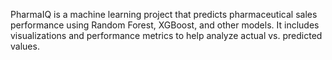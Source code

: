 PharmaIQ is a machine learning project that predicts pharmaceutical sales performance using Random Forest, XGBoost, and other models. It includes visualizations and performance metrics to help analyze actual vs. predicted values.
